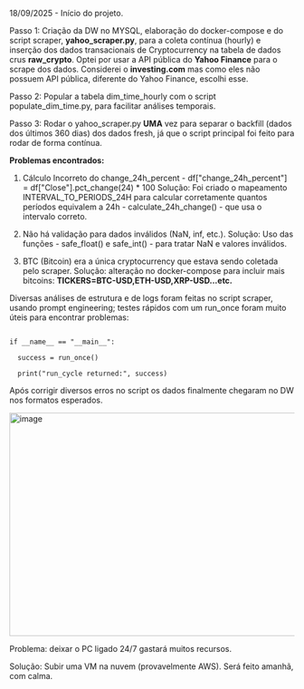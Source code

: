 18/09/2025 - Início do projeto.

Passo 1: Criação da DW no MYSQL, elaboração do docker-compose e do script scraper, **yahoo_scraper.py**, para a coleta contínua (hourly) e inserção dos dados transacionais de Cryptocurrency na tabela de dados crus **raw_crypto**. Optei por usar a API pública do **Yahoo Finance** para o scrape dos dados. Considerei o **investing.com** mas como eles não possuem API pública, diferente do Yahoo Finance, escolhi esse.

Passo 2: Popular a tabela dim_time_hourly com o script populate_dim_time.py, para facilitar análises temporais.

Passo 3: Rodar o yahoo_scraper.py **UMA** vez para separar o backfill (dados dos últimos 360 dias) dos dados fresh, já que o script principal foi feito para rodar de forma contínua.

**Problemas encontrados:** 

1. Cálculo Incorreto do change_24h_percent - df["change_24h_percent"] = df["Close"].pct_change(24) * 100
Solução: Foi criado o mapeamento INTERVAL_TO_PERIODS_24H para calcular corretamente quantos períodos equivalem a 24h - calculate_24h_change() - que usa o intervalo correto.

2. Não há validação para dados inválidos (NaN, inf, etc.).
Solução: Uso das funções - safe_float() e safe_int() - para tratar NaN e valores inválidos.

3. BTC (Bitcoin) era a única cryptocurrency que estava sendo coletada pelo scraper.
Solução: alteração no docker-compose para incluir mais bitcoins: **TICKERS=BTC-USD,ETH-USD,XRP-USD...etc.**

Diversas análises de estrutura e de logs foram feitas no script scraper, usando prompt engineering; testes rápidos com um run_once foram muito úteis para encontrar problemas:

```from yahoo_scraper import run_once

if __name__ == "__main__":
    
  success = run_once()
    
  print("run_cycle returned:", success)
```
Após corrigir diversos erros no script os dados finalmente chegaram no DW nos formatos esperados.

<img width="871" height="394" alt="image" src="https://github.com/user-attachments/assets/df1f7459-9f6e-497f-bf07-83eea0f9c3c1" />

Problema: deixar o PC ligado 24/7 gastará muitos recursos.

Solução: Subir uma VM na nuvem (provavelmente AWS). Será feito amanhã, com calma.

